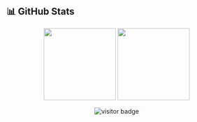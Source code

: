## 📊 **GitHub Stats**
<div align="center">
  <img src="https://github-readme-stats.vercel.app/api?username=gguip1&theme=transparent" height="165">
  <img src="https://github-readme-stats.vercel.app/api/top-langs/?username=gguip1&theme=transparent&layout=compact" height="165">
</div>

<p align="center">
  <img src="https://komarev.com/ghpvc/?username=gguip1&style=flat&color=blue" alt="visitor badge"/>
</p>

